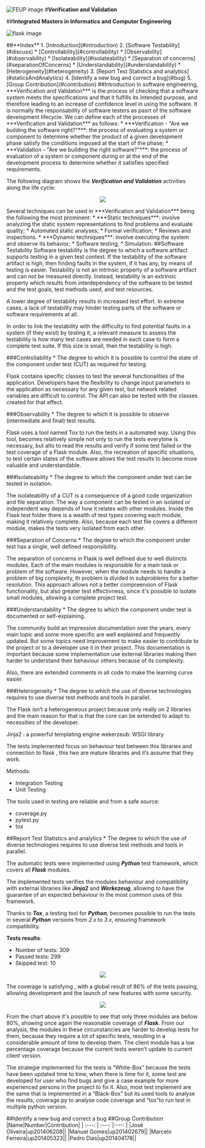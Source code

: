 ![FEUP image](https://sigarra.up.pt/feup/pt/WEB_GESSI_DOCS.download_file?p_name=F-370784536/logo_cores_oficiais.jpg)
#**Verification and Validation**

##**Integrated Masters in Informatics and Computer Engineering**

![flask image](http://flask.pocoo.org/static/logo/flask.png)

<a name="index"/>
##**Index**
1. [Introduction](#introduction)
2. [Software Testability](#discuss)
 * [Controllability](#controllability)
 * [Observability](#observability)
 * [Isolateability](#isolateability)
 * [Separation of concerns](#separationOfConcerns)
 * [Understandability](#understandability)
 * [Heterogeneity](#heterogeneity)
3. [Report Test Statistics and analytics](#staticsAndAnalytics)
4. [Identify a new bug and correct a bug](#bug)
5. [Group Contribution](#contribution)

<a name="introduction"/>
##Introduction
In software engineering, ***Verification and Validation*** is the process of checking that a software system meets the specifications and that it fulfills its intended purpose, and therefore leading to an increase of confidence level in using the software. It is normally the responsability of software testers as pasrt of the software development lifecycle.
We can define each of the processes of ***Verification and Validation*** as follows:
* ***Verification - "Are we building the software right?"***: the process of evaluating a system or component to determine whether the product of a given development phase satisfy the conditions imposed at the start of the phase;
* ***Validation - "Are we building the right software?"***: the process of evaluation of a system or component during or at the end of the development process to determine whether it satisfies specified requirements.

The following diagram shows the ***Verification and Validation*** activities along the life cycle:
<p align="center">
   <img src="https://github.com/rodavoce/flask/blob/development/esof/res/vv.png">
</p>
Several techniques can be used in ***Verification and Validation*** being the following the most prominent:
* ***Static techniques***: involve analyzing the static system representations to find problems and evaluate quality;
   * Automated static analyses;
   * Formal verification;
   * Reviews and inspections.
* ***Dynamic techniques***: involve executing the system and observe its behavior;
   * Software testing;
   * Simulation.
   
<a name="discuss"/>
##Software Testability
Software testability is the degree to which a software artifact supports testing in a given test context. If the testability of the software artifact is high, then finding faults in the system, if it has any, by means of testing is easier.
Testability is not an intrinsic property of a software artifact and can not be measured directly. Instead, testability is an extrinsic property which results from interdependency of the software to be tested and the test goals, test methods used, and test resources.

A lower degree of testability results in increased test effort. In extreme cases, a lack of testability may hinder testing parts of the software or software requirements at all.

In order to link the testability with the difficulty to find potential faults in a system (if they exist) by testing it, a relevant measure to assess the testability is how many test cases are needed in each case to form a complete test suite. If this size is small, then the testability is high.

<a name="controllability"/>
###Controllability
* The degree to which it is possible to control the state of the component under test (CUT) as required for testing.

Flask contains specific classes to test the several functionalities of the application. Developers have the flexibility to change input parameters in the application as necessary for any given test, but network related variables are difficult to control. The API can also be tested with the classes created for that effect.

<a name="observability"/>
###Observability
* The degree to which it is possible to observe (intermediate and final) test results.

Flask uses a tool named Tox to run the tests in a automated way. Using this tool, becomes relatively simple not only to run the tests everytime is necessary, but alto to read the results and verify if some test failed or the test coverage of a Flask module. Also, the recreation of specific situations, to test certain states of the software allows the test results to become more valuable and understandable.

<a name="isolateability"/>
###Isolateability
* The degree to which the component under test can be tested in isolation.

The isolateability of a CUT is a consequence of a good code organization and file separation. The way a component can be tested in an isolated or independent way depends of how it relates with other modules. Inside the Flask test folder there is a wealth of test types covering each module, making it relatively complete. Also, because each test file covers a different module, makes the tests very isolated from each other.

<a name="separationOfConcerns"/>
###Separation of Concerns
* The degree to which the component under test has a single, well defined responsibility.

The separation of concerns in Flask is well defined due to well distincts modules. Each of the main modules is responsible for a main task or problem of the software. However, when the module needs to handle a problem of big complexity, th problem is divided in subproblems for a better resolution. This approach allows not a better compreension of Flask functionality, but also  greater test effectivness, since it's possible to isolate small modules, allowing a complete project test. 

<a name="understandability"/>
###Understandability
* The degree to which the component under test is documented or self-explaining.


The community build an impressive documentation over the years, every main topic and some more specific are well explained and frequently updated. But some topics need improvement to make easier to contribute to the project or to a developer use it in their project. This documentation is important because some implementation use external libraries making then harder to understand their behaviour others because of its complexity.

Also, there are  extended  comments  in all code to make the learning curve easier.

<a name="heterogeneity"/>
###Heterogeneity
* The degree to which the use of diverse technologies requires to use diverse test methods and tools in parallel.



The Flask isn’t a heterogeneous project because only really on 2 libraries and the main reason for that is that the core can be extended to adapt to necessities of the developer. 

Jinja2 : a powerful templating engine 
wekerzeub: WSGI library 


The tests implemented focus on behaviour test between this libraries and connection to flask , this two are mature libraries and it’s assume that they work. 

Methods: 

* Integration Testing
* Unit Testing 


The tools used in testing are reliable and from a safe source: 

* coverage.py
* pytest.py
* tox


<a name="staticsAndAnalytics"/>
##Report Test Statistics and analytics
* The degree to which the use of diverse technologies requires to use diverse test methods and tools in parallel.

The automatic tests were implemented using ***Python*** test framework, which covers all ***Flask*** modules.


The implemented tests verifies the modules behaviour and compatibility with external libraries like ***Jinja2*** and ***Werkezeug***,  allowing to have the guarantee of an expected behaviour in the most common uses of this framework.

Thanks to ***Tox***, a testing tool for ***Python***, becomes possible to run the tests in several ***Python*** versions from *2.x* to *3.x*, ensuring framework compatibility.

**Tests results**:
* Number of tests: 309
* Passed tests: 299
* Skipped test: 10


<p align="center">
   <img src="https://github.com/rodavoce/flask/blob/development/esof/res/coverage.png">
</p>
The coverage is satisfying , with a global result of 86% of the tests passing, allowing development and the launch of new features  with some security.


<p align="center">
   <img src="https://github.com/rodavoce/flask/blob/development/esof/res/coverageChart.png">
</p>

From the chart above it's possible to see that only three modules are bellow 80%, showing once again the reasonable coverage of ***Flask***. From our analysis, the modules in these circunstancies are harder to develop tests for them, because they require a lot of specific tests, resulting in a considerable amount of time to develop them. The client module has a low percentage coverage because the current tests weren't update to current client version.

The strategie implemented for the tests is “White-Box” because the tests have been updated time to time, when there is time for it, some test are developed for user who find bugs and give a case example for more experienced persons in the project to fix it. Also, most test implement are the same that is implemented in a “Black-Box” but its used tools to analyse the results, coverage.py to analyse code coverage and “tox”to run test in multiple python version.


<a name="bug"/>
##Identify a new bug and correct a bug

<a name="contribution"/>
##Group Contribution
|Name|Number|Contribution|
| :---: | :---: |:---: |
|José Oliveira|up201406208||
|Manuel Gomes|up201402679||
|Marcelo Ferreira|up201405323||
|Pedro Dias|up201404178||

